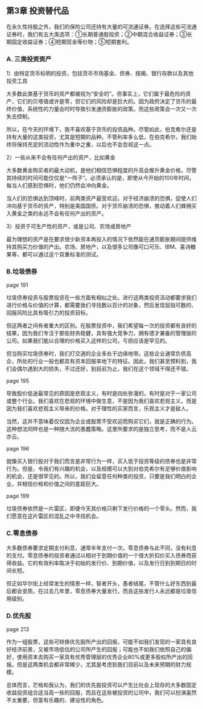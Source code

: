 ## 第3章 投资替代品

在永久性持股之外，我们的保险公司还持有大量的可流通证券。在选择这些可流通证券时，我们有五大类选项：①长期普通股投资；②中期混合收益证券；③长期固定收益证券；④短期现金等价物；⑤短期套利。

### A. 三类投资资产

1）由特定货币标明的投资，包括货币市场基金、债券、按揭、银行存款以及其他投资工具

大多数此类基于货币的资产都被视为“安全的”。但事实上，它们属于最危险的资产，它们的贝塔值或许是零，但它们的风险却是巨大的。因为政府决定了货币的最终价值，系统性的力量会时时导致引发通货膨胀的政策。而这些政策会一次又一次失去控制。

所以，在今天的环境下，我不喜欢基于货币的投资品种。尽管如此，伯克希尔还是持有大量的这类投资，尤其是短期的品种。不管利率多么低，在伯克希尔，我们始终将保持充足的流动性作为重中之重，以后也不会忽视这一点。

2）一些从来不会有任何产出的资产，比如黄金

大多数黄金购买者的最大动机，是他们相信恐惧程度的升高会推升黄金价格，尽管其持续的时间可能仅仅是“一阵子”。必须承认的是，即使从今开始的100年时间，每当人们感到恐惧时，他们仍然会冲向黄金。

当人们的恐惧达到顶峰时，前两类资产最受欢迎。对于经济崩溃的恐惧，促使人们冲向基于货币的资产，特别是美国国债。对于货币崩溃的恐惧，推动着人们蜂拥买入黄金之类的永远不会有任何产出的资产。

3）投资于可生产性的资产，或是公司、农场或房地产

最为理想的资产是在要求很少新资本再投入的情况下依然能在通货膨胀期间提供维持其购买力价值的产出。农场、房地产，以及很多公司像可口可乐、IBM、喜诗糖果等，都可以通过这个双重标准的测试。

### B.垃圾债券

page 191

垃圾债券投资与股票投资在一些方面有相似之处。进行这两类投资活动都要求我们进行价格与价值的计算，都需要我们寻找数以百计的对象，然后发现屈指可数的、回报风险比具有吸引力的投资目标。

但这两者之间有者重大的区别。在股票投资中，我们希望每一次的投资都有良好的结果，因为我们专注于那些财务稳健，具有强大竞争力，拥有德才兼备的管理层的公司。如果我们能以合理的价格买入这样的公司，亏损应该是罕见的。

但当购买垃圾债券时，我们打交道的企业多处于边缘地带。这些企业通常负债高企，所处的行业一般也都具有资本回报率地下的特征。因此，我们甚至预料到，我们会偶尔遇到大的损失，不过还好，到目前为止，我们在这个领域干得还不错。

page 195

导致股价低迷最常见的原因是悲观主义，有时是四处弥漫的，有时是对于一家公司或整个行业。我们喜欢在悲观的环境中做生意，不是因为我们喜欢悲观主义，而是因为我们喜欢悲观主义带来的价格。对于理性的买家而言，乐观主义才是敌人。

当然，这并不意味着仅仅因为企业或股票不受欢迎而购买它们，就是正确的行为。这种想法同样也是一种随大流的愚蠢策略。这里所要求的是独立思考，而不是人云亦云。

page 196

就像买入银行股对于我们而言是非常行为一样，买入低于投资等级的债券也是非常行为。但是，令我们有兴趣的机会，以及规模可以大到对伯克希尔有足够价值影响的机会，还是很罕见的。所以，我们会留意任何种类的投资，只要是我们明白的企业，并相信价格和价值之间的差距巨大。

page 199

垃圾债券依然是一片雷区，即便今天其价格只剩下发行价格的一个零头。然而，我们愿意在这片雷区的混乱之中寻找机会。

### C.零息债券

大多数债券要求定期支付利息，通常半年支付一次。零息债券与此不同，没有利息的支付。零息债券的投资者通过以相对于到期价值的一个很大折扣价买入债券而获得收益。它的有效利率取决于初始的发行价、到期价值，以及发行日到到期日的时间长短。

但正如华尔街上经常发生的情景一样，智者开头，愚者结尾，不管什么好东西到最后都会变质。在过去几年里，零息债券大量发行，而且这些发行人永远都是垃圾信用级别。

### D.优先股

page 213

作为一组股票，这些可转换优先股所产出的回报，可能不如我们发现的一家具有良好经济前景，又被市场低估的公司所产生的回报；可能也不如我们依照自己的偏好，使用资本去购买一家具有优秀管理层的优秀企业80%或更多股权所产出的回报。但是这两类机会都非常稀少，尤其是考虑到我们目前以及未来预期的财力规模。

总体而言，芒格和我认为，我们的优先股投资可以产生比社会上现存的大多数固定收益投资组合适当高一些的回报，而且在这些被投资的公司中，我们可以扮演虽然不太重要，但富有乐趣的、建设性的角色。
